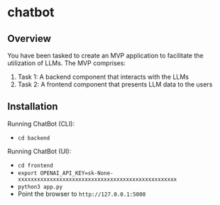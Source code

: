 # chatbot

## Overview
You have been tasked to create an MVP application to facilitate the utilization of LLMs. The
MVP comprises:

1. Task 1: A backend component that interacts with the LLMs
1. Task 2: A frontend component that presents LLM data to the users

## Installation
Running ChatBot (CLI):
 - ```cd backend```

Running ChatBot (UI):
 - ```cd frontend```
 - ```export OPENAI_API_KEY=sk-None-xxxxxxxxxxxxxxxxxxxxxxxxxxxxxxxxxxxxxxxxxxxxxxxxxx ```
 - ```python3 app.py```
 - Point the browser to ```http://127.0.0.1:5000```
